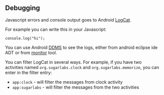 Debugging
---------

Javascript errors and console output goes to Android
[LogCat](http://developer.android.com/tools/help/logcat.html).

For example you can write this in your Javascript:

    console.log("hi");

You can use Android
[DDMS](http://developer.android.com/tools/debugging/ddms.html) to see
the logs, either from android eclipse ide ADT or from
[monitor](http://developer.android.com/tools/help/monitor.html) tool.

You can filter LogCat in several ways.  For example, if you have two
activities named `org.sugarlabs.clock` and `org.sugarlabs.memorize`,
you can enter in the filter entry:

- `app:clock` - will filter the messages from clock activity
- `app:sugarlabs` - will filter the messages from the two activities
